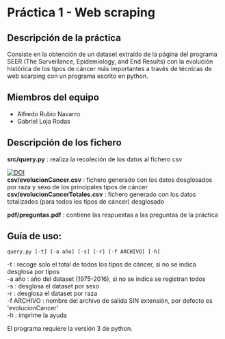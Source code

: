 # Práctica 1 - Web scraping 

## Descripción de la práctica

Consiste en la obtención de un dataset extraído de la página del programa SEER (The Surveillance, Epidemiology, and End Results) con la evolución histórica de los tipos de cáncer más importantes a través de técnicas de web scarping con un programa escrito en python.

## Miembros del equipo

* Alfredo Rubio Navarro
* Gabriel Loja Rodas

## Descripción de los fichero

**src/query.py** : realiza la recoleción de los datos al fichero csv

[![DOI](https://zenodo.org/badge/DOI/10.5281/zenodo.3749385.svg)](https://doi.org/10.5281/zenodo.3749385)  
**csv/evolucionCancer.csv** : fichero generado con los datos desglosados por raza y sexo de los principales tipos de cáncer
**csv/evolucionCancerTotales.csv** : fichero generado con los datos totalizados (para todos los tipos de cáncer) desglosado

**pdf/preguntas.pdf** : contiene las respuestas a las preguntas de la práctica

## Guía de uso:
`query.py [-t] [-a año] [-s] [-r] [-f ARCHIVO] [-h]`  

  -t : recoge solo el total de todos los tipos de cáncer, si no se indica desglosa por tipos  
  -a año : año del dataset (1975-2016), si no se indica se registran todos  
  -s : desglosa el dataset por sexo  
  -r : desglosa el dataset por raza  
  -f ARCHIVO : nombre del archivo de salida SIN extensión, por defecto es 'evolucionCancer'  
  -h : imprime la ayuda  

El programa requiere la versión 3 de python.
